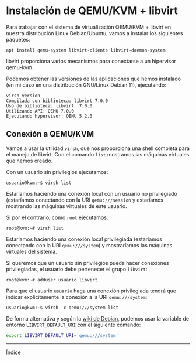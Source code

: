 # Instalación de QEMU/KVM + libvirt

Para trabajar con el sistema de virtualización QEMU/KVM + libvirt en nuestra distribución Linux Debian/Ubuntu, vamos a instalar los siguientes paquetes:

```
apt install qemu-system libvirt-clients libvirt-daemon-system
```

libvirt proporciona varios mecanismos para conectarse a un hipervisor qemu-kvm.

Podemos obtener las versiones de las aplicaciones que hemos instalado (en mi caso en una distribución GNU/Linux Debian 11), ejecutando:

```
virsh version
Compilada con biblioteca: libvirt 7.0.0
Uso de biblioteca: libvirt  7.0.0
Utilizando API: QEMU 7.0.0
Ejecutando hypervisor: QEMU 5.2.0
```

## Conexión a QEMU/KVM

Vamos a usar la utilidad `virsh`, que nos proporciona una shell completa para el manejo de libvirt. Con el comando `list` mostramos las máquinas virtuales que hemos creado.

Con un usuario sin privilegios ejecutamos:

```
usuario@kvm:~$ virsh list
```

Estaríamos haciendo una conexión local con un usuario no privilegiado (estaríamos conectando con la URI `qemu:///session` y estaríamos mostrando las máquinas virtuales de este usuario.

Si por el contrario, como `root` ejecutamos:

```
root@kvm:~# virsh list
```

Estaríamos haciendo una conexión local privilegiada (estaríamos conectando con la URI `qemu:///system`) y mostraríamos las máquinas virtuales del sistema.

Si queremos que un usuario sin privilegios pueda hacer conexiones privilegiadas, el usuario debe pertenecer el grupo `libvirt`:

```
root@kvm:~# adduser usuario libvirt
```

Para que el usuario `usuario` haga una conexión privilegiada tendrá que indicar explícitamente la conexión a la URI `qemu:///system`:

```
usuario@kvm:~$ virsh -c qemu:///system list
```

De forma alternativa y según la [wiki de Debian](https://wiki.debian.org/es/KVM#M.2BAOE-quinas_virtuales_del_usuario_y_del_sistema), podemos usar la variable de entorno `LIBVIRT_DEFAULT_URI` con el siguiente comando:

```bash
export LIBVIRT_DEFAULT_URI='qemu:///system'
```

---

[Índice](https://github.com/josedom24/curso_virtualizacion_linux)

